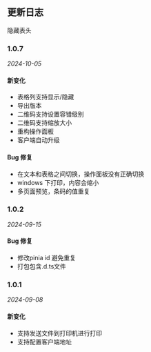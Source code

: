 ## 更新日志

隐藏表头


### 1.0.7

_2024-10-05_

#### 新变化

- 表格列支持显示/隐藏
- 导出版本
- 二维码支持设置容错级别
- 二维码支持缩放大小
- 重构操作面板
- 客户端自动升级

#### Bug 修复

- 在文本和表格之间切换，操作面板没有正确切换
- windows 下打印，内容会缩小
- 多页面预览，条码的值重复

### 1.0.2

_2024-09-15_

#### Bug 修复

- 修改pinia id 避免重复
- 打包包含.d.ts文件

### 1.0.1

_2024-09-08_

#### 新变化

- 支持发送文件到打印机进行打印
- 支持配置客户端地址
